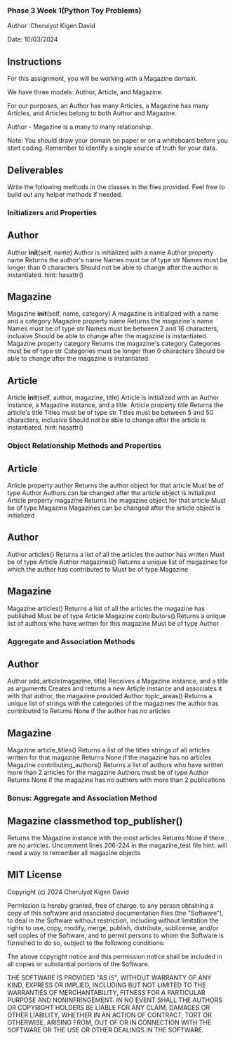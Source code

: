 ### Phase 3 Week 1(Python Toy Problems)

Author :Cheruiyot Kigen David

Date: 10/03/2024

## Instructions
For this assignment, you will be working with a Magazine domain.

We have three models: Author, Article, and Magazine.

For our purposes, an Author has many Articles, a Magazine has many Articles, and Articles belong to both Author and Magazine.

Author - Magazine is a many to many relationship.

Note: You should draw your domain on paper or on a whiteboard before you start coding. Remember to identify a single source of truth for your data.


## Deliverables
Write the following methods in the classes in the files provided. Feel free to build out any helper methods if needed.
### Initializers and Properties
## Author
Author __init__(self, name)
Author is initialized with a name
Author property name
Returns the author's name
Names must be of type str
Names must be longer than 0 characters
Should not be able to change after the author is instantiated.
hint: hasattr()
## Magazine
Magazine __init__(self, name, category)
A magazine is initialized with a name and a category
Magazine property name
Returns the magazine's name
Names must be of type str
Names must be between 2 and 16 characters, inclusive
Should be able to change after the magazine is instantiated.
Magazine property category
Returns the magazine's category
Categories must be of type str
Categories must be longer than 0 characters
Should be able to change after the magazine is instantiated.
## Article
Article __init__(self, author, magazine, title)
Article is initialized with an Author instance, a Magazine instance, and a title.
Article property title
Returns the article's title
Titles must be of type str
Titles must be between 5 and 50 characters, inclusive
Should not be able to change after the article is instantiated.
hint: hasattr()

### Object Relationship Methods and Properties
## Article
Article property author
Returns the author object for that article
Must be of type Author
Authors can be changed after the article object is initialized
Article property magazine
Returns the magazine object for that article
Must be of type Magazine
Magazines can be changed after the article object is initialized
## Author
Author articles()
Returns a list of all the articles the author has written
Must be of type Article
Author magazines()
Returns a unique list of magazines for which the author has contributed to
Must be of type Magazine
## Magazine
Magazine articles()
Returns a list of all the articles the magazine has published
Must be of type Article
Magazine contributors()
Returns a unique list of authors who have written for this magazine
Must be of type Author
### Aggregate and Association Methods
## Author
Author add_article(magazine, title)
Receives a Magazine instance, and a title as arguments
Creates and returns a new Article instance and associates it with that author, the magazine provided
Author topic_areas()
Returns a unique list of strings with the categories of the magazines the author has contributed to
Returns None if the author has no articles
## Magazine
Magazine article_titles()
Returns a list of the titles strings of all articles written for that magazine
Returns None if the magazine has no articles
Magazine contributing_authors()
Returns a list of authors who have written more than 2 articles for the magazine
Authors must be of type Author
Returns None if the magazine has no authors with more than 2 publications
### Bonus: Aggregate and Association Method
## Magazine classmethod top_publisher()
Returns the Magazine instance with the most articles
Returns None if there are no articles.
Uncomment lines 206-224 in the magazine_test file
hint: will need a way to remember all magazine objects

## MIT License

Copyright (c) 2024 Cheruiyot Kigen David

Permission is hereby granted, free of charge, to any person obtaining a copy
of this software and associated documentation files (the "Software"), to deal
in the Software without restriction, including without limitation the rights
to use, copy, modify, merge, publish, distribute, sublicense, and/or sell
copies of the Software, and to permit persons to whom the Software is
furnished to do so, subject to the following conditions:

The above copyright notice and this permission notice shall be included in all
copies or substantial portions of the Software.

THE SOFTWARE IS PROVIDED "AS IS", WITHOUT WARRANTY OF ANY KIND, EXPRESS OR
IMPLIED, INCLUDING BUT NOT LIMITED TO THE WARRANTIES OF MERCHANTABILITY,
FITNESS FOR A PARTICULAR PURPOSE AND NONINFRINGEMENT. IN NO EVENT SHALL THE
AUTHORS OR COPYRIGHT HOLDERS BE LIABLE FOR ANY CLAIM, DAMAGES OR OTHER
LIABILITY, WHETHER IN AN ACTION OF CONTRACT, TORT OR OTHERWISE, ARISING FROM,
OUT OF OR IN CONNECTION WITH THE SOFTWARE OR THE USE OR OTHER DEALINGS IN THE
SOFTWARE.